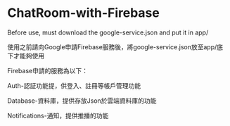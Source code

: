 # ChatRoom-with-Firebase
Before use, must download the google-service.json and put it in app/

使用之前請向Google申請Firebase服務後，將google-service.json放至app/底下才能夠使用

Firebase申請的服務為以下：

Auth-認証功能提，供登入、註冊等帳戶管理功能

Database-資料庫，提供存放Json於雲端資料庫的功能

Notifications-通知，提供推播的功能
